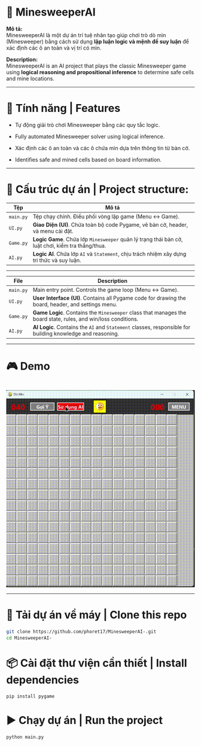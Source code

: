 # 🤖 MinesweeperAI

**Mô tả:**  
MinesweeperAI là một dự án trí tuệ nhân tạo giúp chơi trò dò mìn (Minesweeper) bằng cách sử dụng **lập luận logic và mệnh đề suy luận** để xác định các ô an toàn và vị trí có mìn.  

**Description:**  
MinesweeperAI is an AI project that plays the classic Minesweeper game using **logical reasoning and propositional inference** to determine safe cells and mine locations.

---

# 🧠 Tính năng | Features
- Tự động giải trò chơi Minesweeper bằng các quy tắc logic.  
- Fully automated Minesweeper solver using logical inference.  

- Xác định các ô an toàn và các ô chứa mìn dựa trên thông tin từ bàn cờ.  
- Identifies safe and mined cells based on board information.  

---

# 🧩 Cấu trúc dự án | Project structure:
| **Tệp**       | **Mô tả** |
|----------------|-----------|
| `main.py`      | Tệp chạy chính. Điều phối vòng lặp game (Menu ↔ Game). |
| `UI.py`   | **Giao Diện (UI)**. Chứa toàn bộ code Pygame, vẽ bàn cờ, header, và menu cài đặt. |
| `Game.py`      | **Logic Game**. Chứa lớp `Minesweeper` quản lý trạng thái bàn cờ, luật chơi, kiểm tra thắng/thua. |
| `AI.py`        | **Logic AI**. Chứa lớp `AI` và `Statement`, chịu trách nhiệm xây dựng tri thức và suy luận. |

---

| **File**       | **Description** |
|----------------|-----------------|
| `main.py`      | Main entry point. Controls the game loop (Menu ↔ Game). |
| `UI.py`   | **User Interface (UI)**. Contains all Pygame code for drawing the board, header, and settings menu. |
| `Game.py`      | **Game Logic**. Contains the `Minesweeper` class that manages the board state, rules, and win/loss conditions. |
| `AI.py`        | **AI Logic**. Contains the `AI` and `Statement` classes, responsible for building knowledge and reasoning. |


---

# 🎮 Demo
<br />

<img src="demo.gif" width="1000px">

---

# 🚀 Tải dự án về máy | Clone this repo
```bash
git clone https://github.com/phoret17/MinesweeperAI-.git
cd MinesweeperAI-
```

# 📦 Cài đặt thư viện cần thiết | Install dependencies
```bash
pip install pygame
```

# ▶️ Chạy dự án | Run the project
```bash
python main.py
```


